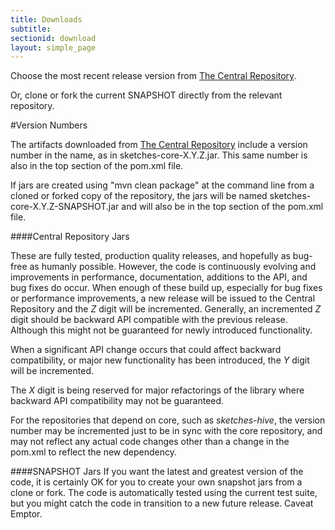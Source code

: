 ```yaml
---
title: Downloads
subtitle:
sectionid: download
layout: simple_page
---
```


Choose the most recent release version from <a href="http://search.maven.org/#search|ga|1|datasketches">The Central Repository</a>.

Or, clone or fork the current SNAPSHOT directly from the relevant repository.

#Version Numbers

The artifacts downloaded from <a href="http://search.maven.org/#search|ga|1|datasketches">The Central Repository</a> 
include a version number in the name, as in sketches-core-X.Y.Z.jar. 
This same number is also in the top section of the pom.xml file.

If jars are created using "mvn clean package" at the command line from a cloned or forked copy of
the repository, the jars will be named sketches-core-X.Y.Z-SNAPSHOT.jar and will also be 
in the top section of the pom.xml file.

####Central Repository Jars

These are fully tested, production quality releases, and hopefully as bug-free as humanly possible. 
However, the code is continuously evolving and improvements in performance, documentation, additions 
to the API, and bug fixes do occur.  When enough of these build up, especially for bug fixes or 
performance improvements, a new release will be issued to the Central Repository and the <i>Z</i> 
digit will be incremented.  Generally, an incremented <i>Z</i> digit should be backward API 
compatible with the previous release. Although this might not be guaranteed for newly introduced
functionality. 

When a significant API change occurs that could affect backward compatibility, 
or major new functionality has been introduced, the <i>Y</i> digit will be incremented.

The <i>X</i> digit is being reserved for major refactorings of the library where backward API 
compatibility may not be guaranteed. 

For the repositories that depend on core, such as <i>sketches-hive</i>, 
the version number may be incremented just to be in sync with the core repository, 
and may not reflect any actual code changes other than a change in the pom.xml to reflect the new 
dependency.


####SNAPSHOT Jars
If you want the latest and greatest version of the code, it is certainly OK for you to create your 
own snapshot jars from a clone or fork. 
The code is automatically tested using the current test suite, but you might catch the code in
transition to a new future release. Caveat Emptor.

